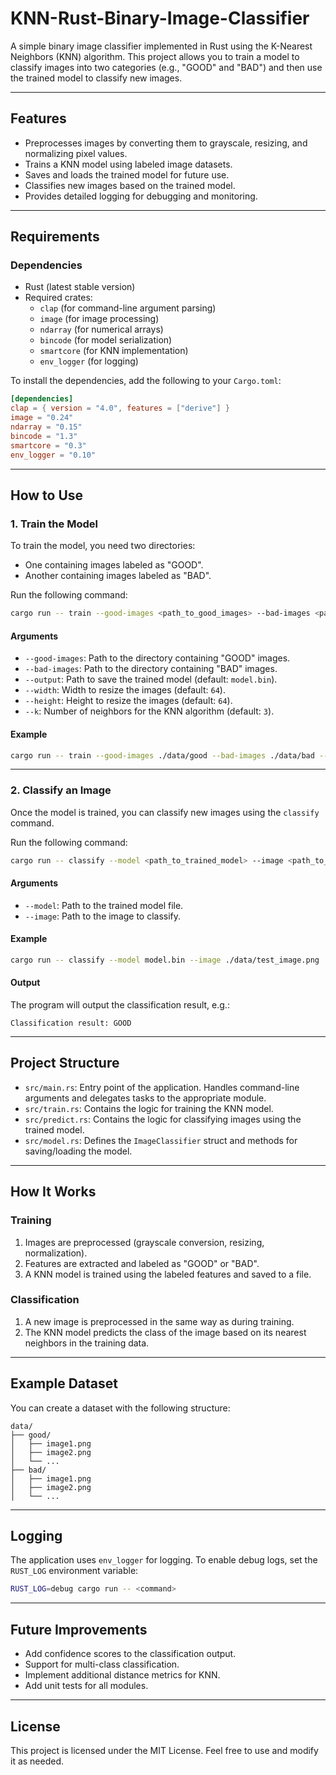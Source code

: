 # **KNN-Rust-Binary-Image-Classifier**

A simple binary image classifier implemented in Rust using the K-Nearest Neighbors (KNN) algorithm. This project allows you to train a model to classify images into two categories (e.g., "GOOD" and "BAD") and then use the trained model to classify new images.

---

## **Features**
- Preprocesses images by converting them to grayscale, resizing, and normalizing pixel values.
- Trains a KNN model using labeled image datasets.
- Saves and loads the trained model for future use.
- Classifies new images based on the trained model.
- Provides detailed logging for debugging and monitoring.

---

## **Requirements**

### **Dependencies**
- Rust (latest stable version)
- Required crates:
    - `clap` (for command-line argument parsing)
    - `image` (for image processing)
    - `ndarray` (for numerical arrays)
    - `bincode` (for model serialization)
    - `smartcore` (for KNN implementation)
    - `env_logger` (for logging)

To install the dependencies, add the following to your `Cargo.toml`:
```toml
[dependencies]
clap = { version = "4.0", features = ["derive"] }
image = "0.24"
ndarray = "0.15"
bincode = "1.3"
smartcore = "0.3"
env_logger = "0.10"
```

---

## **How to Use**

### **1. Train the Model**
To train the model, you need two directories:
- One containing images labeled as "GOOD".
- Another containing images labeled as "BAD".

Run the following command:
```bash
cargo run -- train --good-images <path_to_good_images> --bad-images <path_to_bad_images> --output <output_model_path> --width <image_width> --height <image_height> --k <number_of_neighbors>
```

#### **Arguments**
- `--good-images`: Path to the directory containing "GOOD" images.
- `--bad-images`: Path to the directory containing "BAD" images.
- `--output`: Path to save the trained model (default: `model.bin`).
- `--width`: Width to resize the images (default: `64`).
- `--height`: Height to resize the images (default: `64`).
- `--k`: Number of neighbors for the KNN algorithm (default: `3`).

#### **Example**
```bash
cargo run -- train --good-images ./data/good --bad-images ./data/bad --output model.bin --width 64 --height 64 --k 3
```

---

### **2. Classify an Image**
Once the model is trained, you can classify new images using the `classify` command.

Run the following command:
```bash
cargo run -- classify --model <path_to_trained_model> --image <path_to_image>
```

#### **Arguments**
- `--model`: Path to the trained model file.
- `--image`: Path to the image to classify.

#### **Example**
```bash
cargo run -- classify --model model.bin --image ./data/test_image.png
```

#### **Output**
The program will output the classification result, e.g.:
```
Classification result: GOOD
```

---

## **Project Structure**
- `src/main.rs`: Entry point of the application. Handles command-line arguments and delegates tasks to the appropriate module.
- `src/train.rs`: Contains the logic for training the KNN model.
- `src/predict.rs`: Contains the logic for classifying images using the trained model.
- `src/model.rs`: Defines the `ImageClassifier` struct and methods for saving/loading the model.

---

## **How It Works**

### **Training**
1. Images are preprocessed (grayscale conversion, resizing, normalization).
2. Features are extracted and labeled as "GOOD" or "BAD".
3. A KNN model is trained using the labeled features and saved to a file.

### **Classification**
1. A new image is preprocessed in the same way as during training.
2. The KNN model predicts the class of the image based on its nearest neighbors in the training data.

---

## **Example Dataset**
You can create a dataset with the following structure:
```
data/
├── good/
│   ├── image1.png
│   ├── image2.png
│   └── ...
├── bad/
│   ├── image1.png
│   ├── image2.png
│   └── ...
```

---

## **Logging**
The application uses `env_logger` for logging. To enable debug logs, set the `RUST_LOG` environment variable:
```bash
RUST_LOG=debug cargo run -- <command>
```

---

## **Future Improvements**
- Add confidence scores to the classification output.
- Support for multi-class classification.
- Implement additional distance metrics for KNN.
- Add unit tests for all modules.

---

## **License**
This project is licensed under the MIT License. Feel free to use and modify it as needed.
